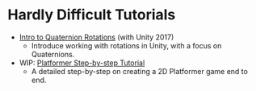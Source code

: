 # Hardly Difficult Tutorials

- [Intro to Quaternion Rotations](Quaternions.mds) (with Unity 2017)
  - Introduce working with rotations in Unity, with a focus on Quaternions.
- WIP: [Platformer Step-by-step Tutorial](Platformer/Outline.md)
  - A detailed step-by-step on creating a 2D Platformer game end to end.